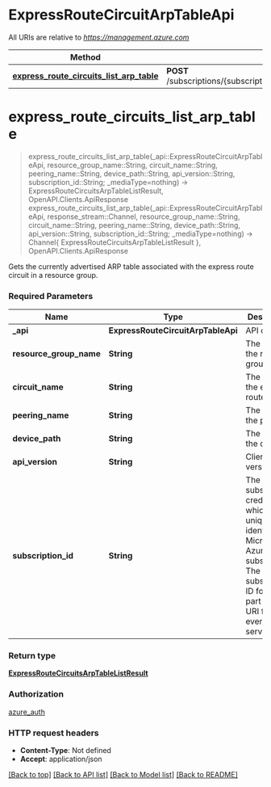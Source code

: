 # ExpressRouteCircuitArpTableApi

All URIs are relative to *https://management.azure.com*

Method | HTTP request | Description
------------- | ------------- | -------------
[**express_route_circuits_list_arp_table**](ExpressRouteCircuitArpTableApi.md#express_route_circuits_list_arp_table) | **POST** /subscriptions/{subscriptionId}/resourceGroups/{resourceGroupName}/providers/Microsoft.Network/expressRouteCircuits/{circuitName}/peerings/{peeringName}/arpTables/{devicePath} | 


# **express_route_circuits_list_arp_table**
> express_route_circuits_list_arp_table(_api::ExpressRouteCircuitArpTableApi, resource_group_name::String, circuit_name::String, peering_name::String, device_path::String, api_version::String, subscription_id::String; _mediaType=nothing) -> ExpressRouteCircuitsArpTableListResult, OpenAPI.Clients.ApiResponse <br/>
> express_route_circuits_list_arp_table(_api::ExpressRouteCircuitArpTableApi, response_stream::Channel, resource_group_name::String, circuit_name::String, peering_name::String, device_path::String, api_version::String, subscription_id::String; _mediaType=nothing) -> Channel{ ExpressRouteCircuitsArpTableListResult }, OpenAPI.Clients.ApiResponse



Gets the currently advertised ARP table associated with the express route circuit in a resource group.

### Required Parameters

Name | Type | Description  | Notes
------------- | ------------- | ------------- | -------------
 **_api** | **ExpressRouteCircuitArpTableApi** | API context | 
**resource_group_name** | **String** | The name of the resource group. |
**circuit_name** | **String** | The name of the express route circuit. |
**peering_name** | **String** | The name of the peering. |
**device_path** | **String** | The path of the device. |
**api_version** | **String** | Client API version. |
**subscription_id** | **String** | The subscription credentials which uniquely identify the Microsoft Azure subscription. The subscription ID forms part of the URI for every service call. |

### Return type

[**ExpressRouteCircuitsArpTableListResult**](ExpressRouteCircuitsArpTableListResult.md)

### Authorization

[azure_auth](../README.md#azure_auth)

### HTTP request headers

 - **Content-Type**: Not defined
 - **Accept**: application/json

[[Back to top]](#) [[Back to API list]](../README.md#api-endpoints) [[Back to Model list]](../README.md#models) [[Back to README]](../README.md)

